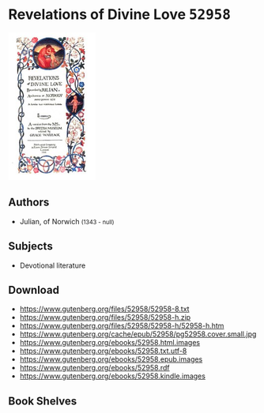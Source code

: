# Revelations of Divine Love <kbd>52958</kbd>

![](./cover.medium.jpg "")

## Authors


 - Julian, of Norwich <small>(1343 - null)</small>

## Subjects


 - Devotional literature

## Download


 - https://www.gutenberg.org/files/52958/52958-8.txt
 - https://www.gutenberg.org/files/52958/52958-h.zip
 - https://www.gutenberg.org/files/52958/52958-h/52958-h.htm
 - https://www.gutenberg.org/cache/epub/52958/pg52958.cover.small.jpg
 - https://www.gutenberg.org/ebooks/52958.html.images
 - https://www.gutenberg.org/ebooks/52958.txt.utf-8
 - https://www.gutenberg.org/ebooks/52958.epub.images
 - https://www.gutenberg.org/ebooks/52958.rdf
 - https://www.gutenberg.org/ebooks/52958.kindle.images

## Book Shelves


